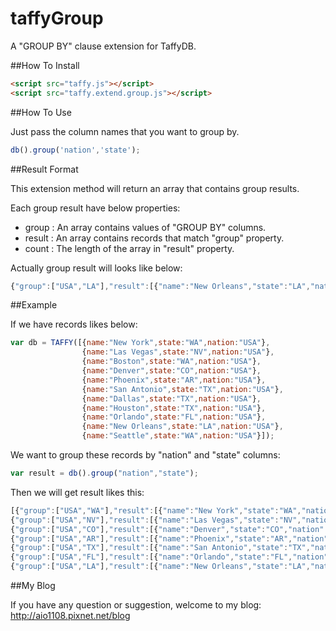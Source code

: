 taffyGroup
==========

A "GROUP BY" clause extension for TaffyDB.

##How To Install

```html
<script src="taffy.js"></script>
<script src="taffy.extend.group.js"></script>
```

##How To Use

Just pass the column names that you want to group by.

```javascript
db().group('nation','state');
```

##Result Format

This extension method will return an array that contains group results.

Each group result have below properties:

- group : An array contains values of "GROUP BY" columns.
- result : An array contains records that match "group" property.
- count : The length of the array in "result" property.

Actually group result will looks like below:

```javascript
{"group":["USA","LA"],"result":[{"name":"New Orleans","state":"LA","nation":"USA","___id":"T000003R000011","___s":true}],"count":1}
```

##Example

If we have records likes below:

```javascript
var db = TAFFY([{name:"New York",state:"WA",nation:"USA"},
                {name:"Las Vegas",state:"NV",nation:"USA"},
                {name:"Boston",state:"WA",nation:"USA"},
                {name:"Denver",state:"CO",nation:"USA"},
                {name:"Phoenix",state:"AR",nation:"USA"},
                {name:"San Antonio",state:"TX",nation:"USA"},
                {name:"Dallas",state:"TX",nation:"USA"},
                {name:"Houston",state:"TX",nation:"USA"},
                {name:"Orlando",state:"FL",nation:"USA"},
                {name:"New Orleans",state:"LA",nation:"USA"},
                {name:"Seattle",state:"WA",nation:"USA"}]);
```

We want to group these records by "nation" and "state" columns:

```javascript
var result = db().group("nation","state");
```

Then we will get result likes this:

```javascript
[{"group":["USA","WA"],"result":[{"name":"New York","state":"WA","nation":"USA","___id":"T000003R000002","___s":true},{"name":"Boston","state":"WA","nation":"USA","___id":"T000003R000004","___s":true},{"name":"Seattle","state":"WA","nation":"USA","___id":"T000003R000012","___s":true}],"count":3},
{"group":["USA","NV"],"result":[{"name":"Las Vegas","state":"NV","nation":"USA","___id":"T000003R000003","___s":true}],"count":1},
{"group":["USA","CO"],"result":[{"name":"Denver","state":"CO","nation":"USA","___id":"T000003R000005","___s":true}],"count":1},
{"group":["USA","AR"],"result":[{"name":"Phoenix","state":"AR","nation":"USA","___id":"T000003R000006","___s":true}],"count":1},
{"group":["USA","TX"],"result":[{"name":"San Antonio","state":"TX","nation":"USA","___id":"T000003R000007","___s":true},{"name":"Dallas","state":"TX","nation":"USA","___id":"T000003R000008","___s":true},{"name":"Houston","state":"TX","nation":"USA","___id":"T000003R000009","___s":true}],"count":3},
{"group":["USA","FL"],"result":[{"name":"Orlando","state":"FL","nation":"USA","___id":"T000003R000010","___s":true}],"count":1},
{"group":["USA","LA"],"result":[{"name":"New Orleans","state":"LA","nation":"USA","___id":"T000003R000011","___s":true}],"count":1}]
```

##My Blog

If you have any question or suggestion, welcome to my blog: http://aio1108.pixnet.net/blog 